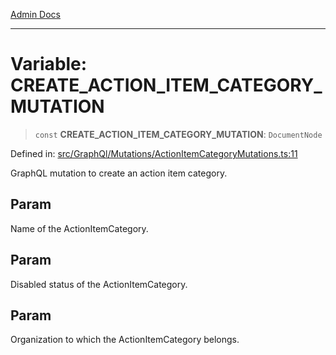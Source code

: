 [Admin Docs](/)

***

# Variable: CREATE\_ACTION\_ITEM\_CATEGORY\_MUTATION

> `const` **CREATE\_ACTION\_ITEM\_CATEGORY\_MUTATION**: `DocumentNode`

Defined in: [src/GraphQl/Mutations/ActionItemCategoryMutations.ts:11](https://github.com/abhassen44/talawa-admin/blob/285f7384c3d26b5028a286d84f89b85120d130a2/src/GraphQl/Mutations/ActionItemCategoryMutations.ts#L11)

GraphQL mutation to create an action item category.

## Param

Name of the ActionItemCategory.

## Param

Disabled status of the ActionItemCategory.

## Param

Organization to which the ActionItemCategory belongs.
